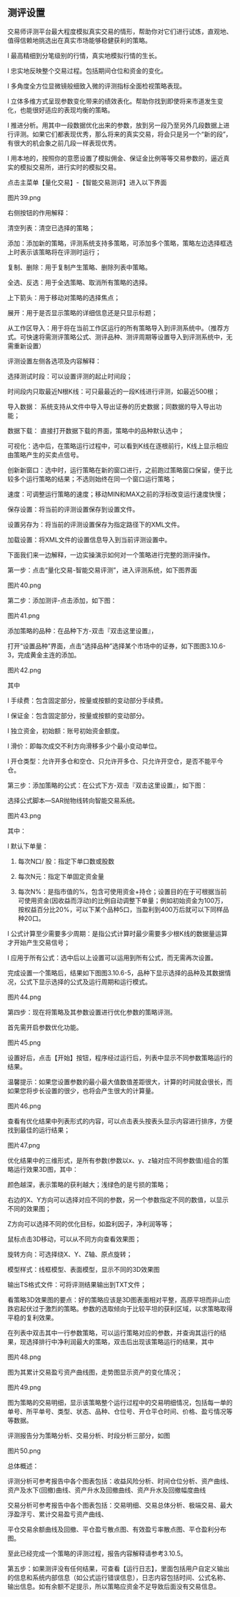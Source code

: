 ## 测评设置

交易师评测平台最大程度模拟真实交易的情形，帮助你对它们进行试炼，直观地、值得信赖地挑选出在真实市场能够稳健获利的策略。



l 最高精细到分笔级别的行情，真实地模拟行情的生长。

l 忠实地反映整个交易过程。包括期间仓位和资金的变化。

l 多角度全方位显微镜般细致入微的评测指标全面检视策略表现。

l 立体多维方式呈现参数变化带来的绩效表化。帮助你找到即使将来市道发生变化，也能很好适应的表现均衡的策略。

l 推进分析。用其中一段数据优化出来的参数，放到另一段乃至另外几段数据上进行评测。如果它们都表现优秀，那么将来的真实交易，将会只是另一个“新的段”，有很大的机会象之前几段一样表现优秀。

l 用本地的，按照你的意愿设置了模拟佣金、保证金比例等等交易参数的，逼近真实的模拟交易所，进行实时的模拟交易。



点击主菜单【量化交易】-【智能交易测评】进入以下界面



图片39.png



右侧按钮的作用解释：



清空列表：清空已选择的策略；

添加：添加新的策略，评测系统支持多策略，可添加多个策略，策略左边选择框选上时表示该策略将在评测时运行；

复制、删除：用于复制产生策略、删除列表中策略。

全选、反选：用于全选策略、取消所有策略的选择。

上下箭头：用于移动对策略的选择焦点；

展开：用于是否显示策略的详细信息还是只显示标题；

从工作区导入：用于将在当前工作区运行的所有策略导入到评测系统中。（推荐方式。可快速将需测评策略公式、测评品种、测评周期等设置导入到评测系统中，无需重新设置）



评测设置左侧各选项及内容解释：



选择测试时段：可以设置评测的起止时间段；

时间段内只取最近N根K线：可只最最近的一段K线进行评测，如最近500根；

导入数据： 系统支持从文件中导入导出证券的历史数据；同数据的导入导出功能；

数据下载： 直接打开数据下载的界面，策略中的品种默认选中；

可视化：选中后，在策略运行过程中，可以看到K线在逐根前行，K线上显示相应由策略产生的买卖点信号。

创新新窗口：选中时，运行策略在新的窗口进行，之前跑过策略窗口保留，便于比较多个运行策略的结果；不选则始终在同一个窗口运行策略；

速度：可调整运行策略的速度；移动MIN和MAX之前的浮标改变运行速度快慢；

保存设置：将当前的评测设置保存到设置文件。

设置另存为：将当前的评测设置保存为指定路径下的XML文件。

加载设置：将XML文件的设置信息导入到当前评测设置中。



下面我们来一边解释，一边实操演示如何对一个策略进行完整的测评操作。



第一步：点击“量化交易-智能交易评测”，进入评测系统，如下图界面



图片40.png



第二步：添加测评-点击添加，如下图：

图片41.png





添加策略的品种：在品种下方-双击『双击这里设置』，

打开“设置品种”界面，点击“选择品种”选择某个市场中的证券，如下图图3.10.6-3，完成黄金主连的添加。 



图片42.png



其中



l 手续费：包含固定部分，按量或按额的变动部分手续费。

l 保证金：包含固定部分，按量或按额的变动部分。

l 独立资金，初始额：账号初始资金额度。

l 滑价：即每次成交不利方向滑移多少个最小变动单位。

l 开仓类型：允许开多仓和空仓、只允许开多仓、只允许开空仓，是否不能平今仓。



第三步：添加策略的公式：在公式下方-双击『双击这里设置』，如下图：



选择公式脚本—SAR抛物线转向智能交易系统。





图片43.png



其中：



l 默认下单量：



1. 每次N口/ 股：指定下单口数或股数 

2. 每次N元：指定下单固定资金量

3. 每次N%：是指市值的%，包含可使用资金+持仓；设置目的在于可根据当前可使用资金(因收益而浮动)的比例自动调整下单量；例如初始资金为100万，按权益百分比20%，可以下某个品种5口，当盈利到400万后就可以下同样品种20口。



l 公式计算至少需要多少周期：是指公式计算时最少需要多少根K线的数据量运算才开始产生交易信号；

l 应用于所有公式：选中后以上设置可以运用到所有公式，而无需再次设置。



完成设置一个策略后，结果如下图图3.10.6-5，品种下显示选择的品种及其数据情况，公式下显示选择的公式及运行周期和运行模式。



图片44.png



第四步：现在将策略及其参数设置进行优化参数的策略评测。



首先需开启参数优化功能。

图片45.png





设置好后，点击【开始】按钮，程序经过运行后，列表中显示不同参数策略运行的结果。

温馨提示：如果您设置参数的最小最大值数值差距很大，计算的时间就会很长，而如果您将步长设置的很少，也将会产生很大的计算量。



图片46.png



查看有优化结果中列表形式的内容，可以点击表头按表头显示内容进行排序，方便找到最佳的运行结果；



图片47.png



优化结果中的三维形式，是所有参数(参数以x、y、z轴对应不同参数值)组合的策略运行效果3D图，其中：

颜色越深，表示策略的获利越大；浅绿色的是亏损的策略；

右边的X、Y方向可以选择对应不同的参数，另一个参数指定不同的数值，以显示不同的效果图；

Z方向可以选择不同的优化目标，如盈利因子，净利润等等；

鼠标点击3D移动，可以从不同方向查看效果图；

旋转方向：可选择绕X、Y、Z轴、原点旋转；

模型样式：线框模型、表面模型，显示不同的3D效果图

输出TS格式文件：可将评测结果输出到TXT文件；



看策略3D效果图的要点：好的策略应该是3D图表面相对平整，高原平坦而非山峦跌宕起伏过于激烈的策略。参数的选取倾向于比较平坦的获利区域，以求策略取得平稳的复利效果。



在列表中双击其中一行参数策略，可以运行策略对应的参数，并查询其运行的结果，现选择排行中净利润最大的策略，双击后出现该策略运行的结果，其中



图片48.png



图为其累计交易盈亏资产曲线图，走势图显示资产的变化情况；





图片49.png



图为策略的交易明细，显示该策略整个运行过程中的交易明细情况，包括每一单的单号、所平单号、类型、状态、品种、仓位号、开仓平仓时间、价格、盈亏情况等等数据。

评测报告分为策略分析、交易分析、时段分析三部分，如图



图片50.png



总体概述： 



评测分析可参考报告中各个图表包括：收益风险分析、时间仓位分析、资产曲线、资产及水下(回撤)曲线、资产升水及回撤曲线、资产升水及回撤幅度曲线

交易分析可参考报告中各个图表包括：交易明细、交易总体分析、极端交易、最大浮盈浮亏、累计交易盈亏资产曲线、

平仓交易余额曲线及回撤、平仓盈亏散点图、有效盈亏率散点图、平仓盈利分布图。

至此已经完成一个策略的评测过程，报告内容解释请参考3.10.5。



第五步：如果测评没有任何结果，可查看【运行日志】，里面包括用户自定义输出的信息和系统内部信息（如公式运行错误信息），日志内容包括时间、公式名称、输出信息。如有余额不足提示，所以策略应资金不足导致后面没有交易信息。